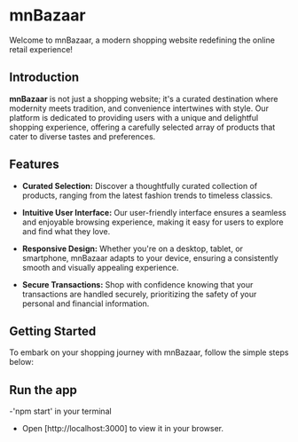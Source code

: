 # mnBazaar

Welcome to mnBazaar, a modern shopping website redefining the online retail experience!

## Introduction

**mnBazaar** is not just a shopping website; it's a curated destination where modernity meets tradition, and convenience intertwines with style. Our platform is dedicated to providing users with a unique and delightful shopping experience, offering a carefully selected array of products that cater to diverse tastes and preferences.

## Features

- **Curated Selection:** Discover a thoughtfully curated collection of products, ranging from the latest fashion trends to timeless classics.

- **Intuitive User Interface:** Our user-friendly interface ensures a seamless and enjoyable browsing experience, making it easy for users to explore and find what they love.

- **Responsive Design:** Whether you're on a desktop, tablet, or smartphone, mnBazaar adapts to your device, ensuring a consistently smooth and visually appealing experience.

- **Secure Transactions:** Shop with confidence knowing that your transactions are handled securely, prioritizing the safety of your personal and financial information.

## Getting Started

To embark on your shopping journey with mnBazaar, follow the simple steps below:

## Run the app
-'npm start' in your terminal
- Open [http://localhost:3000] to view it in your browser.
